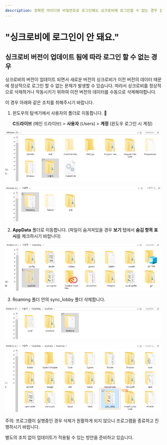 ```yaml
---
description: 정확한 아이디와 비밀번호로 로그인해도 싱크로비에 로그인할 수 없는 경우 임시조치
---
```


# "싱크로비에 로그인이 안 돼요."

## 싱크로비 버전이 업데이트 됨에 따라 로그인 할 수 없는 경우  

싱크로비의 버전이 업데이트 되면서 새로운 버전의 싱크로비가 이전 버전의 데이터 때문에 정상적으로 로그인 할 수 없는 문제가 발생할 수 있습니다.  따라서 싱크로비를 정상적으로 삭제하거나 작동시키기 위하여 이전 버전의 데이터를 수동으로 삭제해야합니다.



이 경우 아래와 같은 조치를 취해주시기 바랍니다.

1. 윈도우의 탐색기에서 사용자의 폴더로 이동합니다. 

     **C드라이브** \(메인 드라이브\) &gt; **사용자** \(Users\) &gt; **계정** \(윈도우 로그인 시 계정\)

![C&#xB4DC;&#xB77C;&#xC774;&#xBE0C;](../.gitbook/assets/1%20%282%29.png)

![&#xBCF8;&#xC778;&#xACC4;&#xC815; &#xD3F4;&#xB354;](../.gitbook/assets/2.png)



  2. **AppData** 폴더로 이동합니다. \(파일이 숨겨져있을 경우 **보기** 탭에서 **숨김 항목 표시**를 체크하시기 바랍니다\)

![AppData &#xD3F4;&#xB354;](../.gitbook/assets/3%20%282%29.png)

  3. Roaming  폴더 안의 sync\_lobby 폴더 삭제합니다.

![Roaming &#xD3F4;&#xB354;](../.gitbook/assets/4%20%281%29.png)

![sync\_lobby &#xD3F4;&#xB354;](../.gitbook/assets/5%20%282%29.png)

주의: 프로그램이 실행중인 경우 삭제가 원활하게 되지 않으니 프로그램을 종료하고 진행하시기 바랍니다.



별도의 조치 없이 업데이트가 적용될 수 있는 방안을 준비하고 있습니다. 

